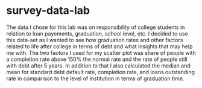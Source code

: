 # survey-data-lab
The data I chose for this lab was on responsibility of college students in relation to loan payements, graduation, school level, etc. I decided to use this data-set as I wanted to see how graduation rates and other factors related to life after college in terms of debt and what insights that may help me with. The two factors I used for my scatter plot was share of people with a completion rate above 150% the normal rate and the rate of people still with debt after 5 years. In addition to that I also calculated the median and mean for standard debt default rate, completion rate, and loans outstanding rate in comparison to the level of institution in terms of graduation time.
